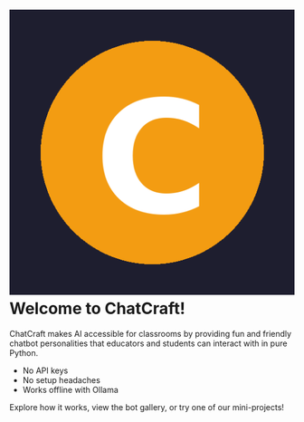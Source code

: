 # ![ChatCraft Logo](assets/icon-512.png) Welcome to ChatCraft!

ChatCraft makes AI accessible for classrooms by providing fun and friendly chatbot personalities that educators and students can interact with in pure Python.

- No API keys
- No setup headaches
- Works offline with Ollama

Explore how it works, view the bot gallery, or try one of our mini-projects!
